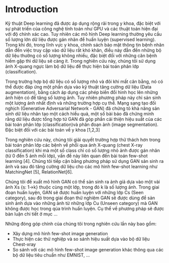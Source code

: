 # Introduction



Kỹ thuật Deep learning đã được áp dụng rộng rãi trong y khoa, đặc biệt với sự phát triển của công nghệ tính toán như GPU và các thuật toán hiện đại với độ chính xác cao. Tuy nhiên các mô hình Deep learning thường yêu cầu số lượng lớn dữ liệu được gán nhãn để huấn luyện (supervised learning). Trong khi đó, trong lĩnh vực y khoa, chính sách bảo mật thông tin bệnh nhân dẫn đến việc truy cập vào dữ liệu rất khó khăn, điều này đẫn đến những bộ dữ liệu thường có số lượng không nhiều, đặc biệt đối với những căn bệnh hiếm gặp thì dữ liệu sẽ càng ít. Trong nghiên cứu này, chúng tôi sử dụng ảnh X-quang ngực làm bộ dữ liệu để thực hiện bài toán phân lớp (classification).

Trong trường hợp bộ dữ liệu có số lượng nhỏ và đôi khi mất cân bằng, nó có thể được đáp ứng một phần dựa vào kỹ thuật tăng cường dữ liệu (Data augmentation), bằng cách áp dụng các phép biến đổi hình học lên những ảnh hiện có để tăng số lượng ảnh. Tuy nhiên phương pháp này chỉ sản sinh một lượng ảnh nhất định và những trường hợp cụ thể. Mạng sạng tạo đối nghịch (Generative Adversarial Network - GAN) đã chứng tỏ khả năng sản sinh dữ liệu nhân tạo một cách hiểu quả, một số bài báo đã chứng minh rằng dữ liệu được tổng hợp từ GAN đã góp phần cải thiện hiệu suất của các bài toán phân lớp (classification)và phân đoạn ảnh (image segmentation). Đặc biệt đối với các bài toán về y khoa [1,2,3]

Trong nghiên cứu này, chúng tôi giải quyết trường hợp thử thách hơn trong bài toán phân lớp các bệnh về phổi qua ảnh X-quang (chest X-ray classification) khi mà một số class chỉ có số lượng nhỏ ảnh được gán nhãn (từ 0 đến 5 ảnh mỗi lớp), vấn đề này liên quan đến bài toán few-shot learning [4]. Chúng tôi tiếp cận bằng phương pháp sử dụng GAN sản sinh ra ảnh và sau đó tăng cường dữ liệu cho các mô hình few-shot learning như MatchingNet [5], RelationNet[6]. 

Chúng tôi đề xuất mô hình GAN có thể sản sinh ra ảnh giả dựa vào một vài ảnh Xs {s: 1->k} thuộc cùng một lớp, trong đó k là số lượng ảnh. Trong giai đoạn huấn luyện, GAN sẽ được huấn luyện với những lớp Cs (Seen category), sau đó trong giai đoạn thử nghiệm GAN sẽ được dùng để sản sinh ảnh dựa vào những ảnh từ những lớp Cu (Unseen category) mà GAN không được học trong qúa trình huấn luyện. Cụ thể về phương pháp sẽ được bàn luận chi tiết ở mục ...

Những đóng góp chính của chúng tôi trong nghiên cứu lần này bao gồm:
+ Xây dựng mô hình few-shot image generation
+ Thực hiện các thử nghiệp và so sánh hiệu suất dựa vào bộ dữ liệu Chest-xray
+ So sánh với các mô hình few-shot image generation khác thông qua các bộ dữ liệu tiêu chuẩn như EMNIST, ...